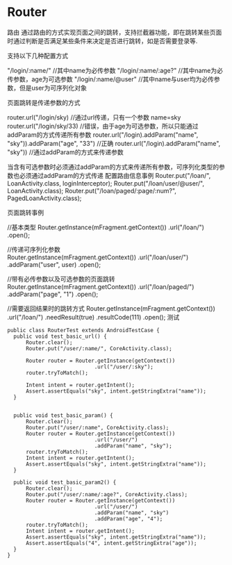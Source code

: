 # Router
路由
通过路由的方式实现页面之间的跳转，支持拦截器功能，即在跳转某些页面时通过判断是否满足某些条件来决定是否进行跳转，如是否需要登录等.

支持以下几种配置方式

"/login/:name/" //其中name为必传参数
"/login/:name/:age?" //其中name为必传参数，age为可选参数
"/login/:name/@user" //其中name与user均为必传参数，但是user为可序列化对象


页面跳转是传递参数的方式

router.url("/login/sky) //通过url传递，只有一个参数 name=sky
router.url("/login/sky/33) //错误，由于age为可选参数，所以只能通过addParam的方式传递所有参数
router.url("/login).addParam("name", "sky")).addParam("age", "33") //正确
router.url("/login).addParam("name", "sky")) //通过addParam的方式来传递参数

当含有可选参数时必须通过addParam的方式来传递所有参数，可序列化类型的参数也必须通过addParam的方式传递
配置路由信息事例
Router.put("/loan/", LoanActivity.class, loginInterceptor);
Router.put("/loan/user/@user/", LoanActivity.class);
Router.put("/loan/paged/:page/:num?", PagedLoanActivity.class);

页面跳转事例

//基本类型
Router.getInstance(mFragment.getContext())
              .url("/loan/")
              .open();

//传递可序列化参数              
Router.getInstance(mFragment.getContext())
              .url("/loan/user/")
              .addParam("user", user)
              .open();

//带有必传参数以及可选参数的页面跳转
Router.getInstance(mFragment.getContext())
              .url("/loan/paged/")
              .addParam("page", "1")
              .open();

//需要返回结果时的跳转方式
Router.getInstance(mFragment.getContext())
              .url("/loan/")
              .needResult(true)
              .resultCode(111)
              .open();
测试


    public class RouterTest extends AndroidTestCase {
      public void test_basic_url() {
          Router.clear();
          Router.put("/user/:name/", CoreActivity.class);

          Router router = Router.getInstance(getContext())
                                .url("/user/:sky");
          router.tryToMatch();

          Intent intent = router.getIntent();
          Assert.assertEquals("sky", intent.getStringExtra("name"));
      }


      public void test_basic_param() {
          Router.clear();
          Router.put("/user/:name", CoreActivity.class);
          Router router = Router.getInstance(getContext())
                                .url("/user/")
                                .addParam("name", "sky");
          router.tryToMatch();
          Intent intent = router.getIntent();
          Assert.assertEquals("sky", intent.getStringExtra("name"));
      }

      public void test_basic_param2() {
          Router.clear();
          Router.put("/user/:name/:age?", CoreActivity.class);
          Router router = Router.getInstance(getContext())
                                .url("/user/")
                                .addParam("name", "sky")
                                .addParam("age", "4");
          router.tryToMatch();
          Intent intent = router.getIntent();
          Assert.assertEquals("sky", intent.getStringExtra("name"));
          Assert.assertEquals("4", intent.getStringExtra("age"));
      }
    }

